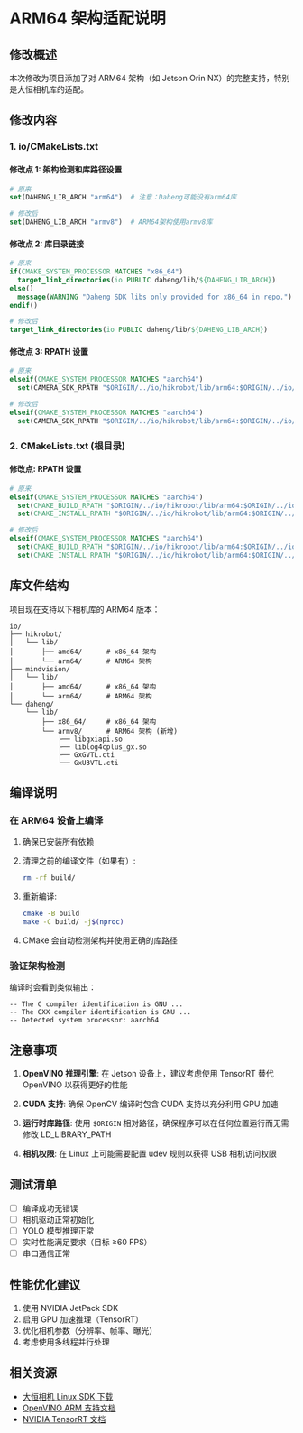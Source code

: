 # ARM64 架构适配说明

## 修改概述

本次修改为项目添加了对 ARM64 架构（如 Jetson Orin NX）的完整支持，特别是大恒相机库的适配。

## 修改内容

### 1. io/CMakeLists.txt

#### 修改点 1: 架构检测和库路径设置
```cmake
# 原来
set(DAHENG_LIB_ARCH "arm64")  # 注意：Daheng可能没有arm64库

# 修改后
set(DAHENG_LIB_ARCH "armv8")  # ARM64架构使用armv8库
```

#### 修改点 2: 库目录链接
```cmake
# 原来
if(CMAKE_SYSTEM_PROCESSOR MATCHES "x86_64")
  target_link_directories(io PUBLIC daheng/lib/${DAHENG_LIB_ARCH})
else()
  message(WARNING "Daheng SDK libs only provided for x86_64 in repo.")
endif()

# 修改后
target_link_directories(io PUBLIC daheng/lib/${DAHENG_LIB_ARCH})
```

#### 修改点 3: RPATH 设置
```cmake
# 原来
elseif(CMAKE_SYSTEM_PROCESSOR MATCHES "aarch64")
  set(CAMERA_SDK_RPATH "$ORIGIN/../io/hikrobot/lib/arm64:$ORIGIN/../io/mindvision/lib/arm64")

# 修改后
elseif(CMAKE_SYSTEM_PROCESSOR MATCHES "aarch64")
  set(CAMERA_SDK_RPATH "$ORIGIN/../io/hikrobot/lib/arm64:$ORIGIN/../io/mindvision/lib/arm64:$ORIGIN/../io/daheng/lib/armv8")
```

### 2. CMakeLists.txt (根目录)

#### 修改点: RPATH 设置
```cmake
# 原来
elseif(CMAKE_SYSTEM_PROCESSOR MATCHES "aarch64")
  set(CMAKE_BUILD_RPATH "$ORIGIN/../io/hikrobot/lib/arm64:$ORIGIN/../io/mindvision/lib/arm64")
  set(CMAKE_INSTALL_RPATH "$ORIGIN/../io/hikrobot/lib/arm64:$ORIGIN/../io/mindvision/lib/arm64")

# 修改后
elseif(CMAKE_SYSTEM_PROCESSOR MATCHES "aarch64")
  set(CMAKE_BUILD_RPATH "$ORIGIN/../io/hikrobot/lib/arm64:$ORIGIN/../io/mindvision/lib/arm64:$ORIGIN/../io/daheng/lib/armv8")
  set(CMAKE_INSTALL_RPATH "$ORIGIN/../io/hikrobot/lib/arm64:$ORIGIN/../io/mindvision/lib/arm64:$ORIGIN/../io/daheng/lib/armv8")
```

## 库文件结构

项目现在支持以下相机库的 ARM64 版本：

```
io/
├── hikrobot/
│   └── lib/
│       ├── amd64/      # x86_64 架构
│       └── arm64/      # ARM64 架构
├── mindvision/
│   └── lib/
│       ├── amd64/      # x86_64 架构
│       └── arm64/      # ARM64 架构
└── daheng/
    └── lib/
        ├── x86_64/     # x86_64 架构
        └── armv8/      # ARM64 架构 (新增)
            ├── libgxiapi.so
            ├── liblog4cplus_gx.so
            ├── GxGVTL.cti
            └── GxU3VTL.cti
```

## 编译说明

### 在 ARM64 设备上编译

1. 确保已安装所有依赖
2. 清理之前的编译文件（如果有）:
   ```bash
   rm -rf build/
   ```

3. 重新编译:
   ```bash
   cmake -B build
   make -C build/ -j$(nproc)
   ```

4. CMake 会自动检测架构并使用正确的库路径

### 验证架构检测

编译时会看到类似输出：
```
-- The C compiler identification is GNU ...
-- The CXX compiler identification is GNU ...
-- Detected system processor: aarch64
```

## 注意事项

1. **OpenVINO 推理引擎**: 在 Jetson 设备上，建议考虑使用 TensorRT 替代 OpenVINO 以获得更好的性能

2. **CUDA 支持**: 确保 OpenCV 编译时包含 CUDA 支持以充分利用 GPU 加速

3. **运行时库路径**: 使用 `$ORIGIN` 相对路径，确保程序可以在任何位置运行而无需修改 LD_LIBRARY_PATH

4. **相机权限**: 在 Linux 上可能需要配置 udev 规则以获得 USB 相机访问权限

## 测试清单

- [ ] 编译成功无错误
- [ ] 相机驱动正常初始化
- [ ] YOLO 模型推理正常
- [ ] 实时性能满足要求（目标 ≥60 FPS）
- [ ] 串口通信正常

## 性能优化建议

1. 使用 NVIDIA JetPack SDK
2. 启用 GPU 加速推理（TensorRT）
3. 优化相机参数（分辨率、帧率、曝光）
4. 考虑使用多线程并行处理

## 相关资源

- [大恒相机 Linux SDK 下载](https://gb.daheng-imaging.com/CN/Software/Cameras/Linux/)
- [OpenVINO ARM 支持文档](https://docs.openvino.ai/latest/openvino_docs_install_guides_installing_openvino_linux.html)
- [NVIDIA TensorRT 文档](https://docs.nvidia.com/deeplearning/tensorrt/)

